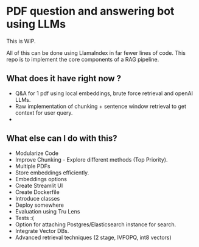 # PDF question and answering bot using LLMs

This is WIP.

All of this can be done using LlamaIndex in far fewer lines of code.
This repo is to implement the core components of a RAG pipeline.


## What does it have right now ?
- Q&A for 1 pdf using local embeddings, brute force retrieval and openAI LLMs.
- Raw implementation of chunking + sentence window retrieval to get context for user query.
- 




## What else can I do with this?

- Modularize Code
- Improve Chunking - Explore different methods (Top Priority).
- Multiple PDFs
- Store embeddings efficiently.
- Embeddings options
- Create Streamlit UI
- Create Dockerfile
- Introduce classes
- Deploy somewhere
- Evaluation using Tru Lens
- Tests :(
- Option for attaching Postgres/Elasticsearch instance for search.
- Integrate Vector DBs.
- Advanced retrieval techniques (2 stage, IVFOPQ, int8 vectors)